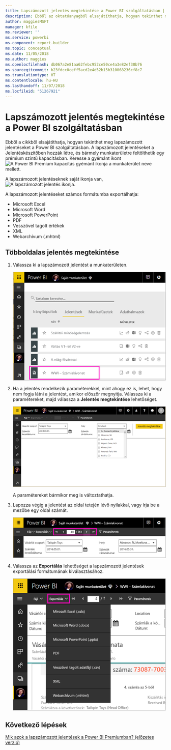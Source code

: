 ```yaml
---
title: Lapszámozott jelentés megtekintése a Power BI szolgáltatásban | Microsoft Docs
description: Ebből az oktatóanyagból elsajátíthatja, hogyan tekinthet meg lapszámozott jelentéseket a Power BI szolgáltatásban.
author: maggiesMSFT
manager: kfile
ms.reviewer: ''
ms.service: powerbi
ms.component: report-builder
ms.topic: conceptual
ms.date: 11/05/2018
ms.author: maggies
ms.openlocfilehash: db067a2e81aa62febc952ce50ce4a3e82ef38b76
ms.sourcegitcommit: b23fdcc0ceff5acd2e4d52b15b310068236cf8c7
ms.translationtype: HT
ms.contentlocale: hu-HU
ms.lasthandoff: 11/07/2018
ms.locfileid: "51267921"
---
```

# <a name="view-a-paginated-report-in-the-power-bi-service"></a>Lapszámozott jelentés megtekintése a Power BI szolgáltatásban

Ebből a cikkből elsajátíthatja, hogyan tekinthet meg lapszámozott jelentéseket a Power BI szolgáltatásban. A lapszámozott jelentéseket a Jelentéskészítőben hozzák létre, és bármely munkaterületre feltölthetik egy prémium szintű kapacitásban. Keresse a gyémánt ikont ![A Power BI Premium kapacitás gyémánt ikonja](media/paginated-reports-save-to-power-bi-service/premium-diamond.png) a munkaterület neve mellett. 

A lapszámozott jelentéseknek saját ikonja van, ![A lapszámozott jelentés ikonja](media/paginated-reports-view-power-bi-service/power-bi-paginated-report-icon.png).

A lapszámozott jelentéseket számos formátumba exportálhatja: 

- Microsoft Excel
- Microsoft Word
- Microsoft PowerPoint
- PDF
- Vesszővel tagolt értékek
- XML
- Webarchívum (.mhtml)

## <a name="view-a-paginated-report"></a>Többoldalas jelentés megtekintése

1. Válassza ki a lapszámozott jelentést a munkaterületen.

    ![Lapszámozott jelentés a Power BI szolgáltatásban](media/paginated-reports-view-power-bi-service/power-bi-paginated-report-in-service.png)

2. Ha a jelentés rendelkezik paraméterekkel, mint ahogy ez is, lehet, hogy nem fogja látni a jelentést, amikor először megnyitja. Válassza ki a paramétereket, majd válassza a **Jelentés megtekintése** lehetőséget. 

     ![Paraméterek kiválasztása a jelentés megtekintéséhez](media/paginated-reports-view-power-bi-service/power-bi-paginated-select-parameters.png)

    A paramétereket bármikor meg is változtathatja.

1. Lapozza végig a jelentést az oldal tetején lévő nyilakkal, vagy írja be a mezőbe egy oldal számát.
    
   ![A jelentés lapozása](media/paginated-reports-view-power-bi-service/power-bi-paginated-page-thru-report.png)

4. Válassza az **Exportálás** lehetőséget a lapszámozott jelentések exportálási formátumának kiválasztásához.

    ![Exportálási formátum kiválasztása](media/paginated-reports-view-power-bi-service/power-bi-paginated-export.png)


## <a name="next-steps"></a>Következő lépések

[Mik azok a lapszámozott jelentések a Power BI Premiumban? (előzetes verzió)](paginated-reports-report-builder-power-bi.md)
